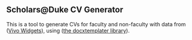 ## Scholars@Duke CV Generator

This is a tool to generate CVs for faculty and non-faculty with data from ([Vivo Widgets](https://github.com/OIT-ADS-Web/vivo_widgets)), using ([the docxtemplater library](https://github.com/open-xml-templating/docxtemplater)).